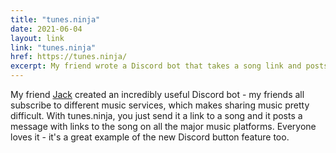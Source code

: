 ```yaml
---
title: "tunes.ninja"
date: 2021-06-04
layout: link
link: "tunes.ninja"
href: https://tunes.ninja/
excerpt: My friend wrote a Discord bot that takes a song link and posts a message that links to that song on all the major music platforms.
---
```


My friend [Jack](https://twitter.com/laf0nd) created an incredibly useful Discord bot - my friends all subscribe to different music services, which makes sharing music pretty difficult. With tunes.ninja, you just send it a link to a song and it posts a message with links to the song on all the major music platforms. Everyone loves it - it's a great example of the new Discord button feature too.
